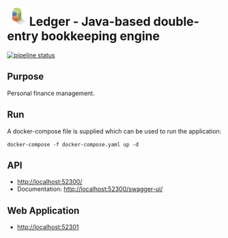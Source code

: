 <h1> <img src="meta/project-icon.png" alt="logo" width="45" height="45"> Ledger - Java-based double-entry bookkeeping engine</h1>

[![pipeline status](https://gitlab.com/rollenwiese/ledger/badges/master/pipeline.svg)](https://gitlab.com/rollenwiese/ledger/commits/master)

## Purpose
Personal finance management.

## Run
A docker-compose file is supplied which can be used to run the application:
```shell
docker-compose -f docker-compose.yaml up -d
```
## API

* [http://localhost:52300/](http://localhost:52300/api/)
* Documentation: [http://localhost:52300/swagger-ui/](http://localhost:52300/swagger-ui/)

## Web Application

* [http://localhost:52301](https://localhost:52301)
